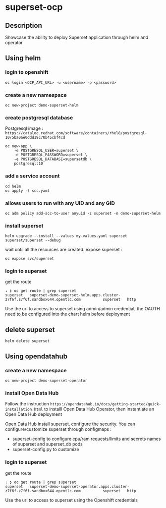 # superset-ocp

## Description
Showcase the ability to deploy Superset application through helm and operator

## Using helm
### login to openshift
```
oc login <OCP_API_URL> -u <username> -p <password>
```
### create a new namespace
```
oc new-project demo-superset-helm
```
### create postgresql database
Postgresql image : `https://catalog.redhat.com/software/containers/rhel8/postgresql-10/5ba0ae0ddd19c70b45cbf4cd`
```
oc new-app \
    -e POSTGRESQL_USER=superset \
    -e POSTGRESQL_PASSWORD=superset \
    -e POSTGRESQL_DATABASE=supersetdb \
    postgresql:10
```
### add a service account
```
cd helm
oc apply -f scc.yaml
```
### allows users to run with any UID and any GID 
```
oc adm policy add-scc-to-user anyuid -z superset -n demo-superset-helm 
```
### install superset 
```
helm upgrade --install --values my-values.yaml superset superset/superset --debug
```
wait until all the resources are created.
expose superset :
```
oc expose svc/superset
```
### login to superset
get the route 
```
⇣ ❯ oc get route | grep superset
superset   superset-demo-superset-helm.apps.cluster-z7f6f.z7f6f.sandbox644.opentlc.com          superset   http
```
Use the url to access to superset using admin/admin credential, the OAUTH need to be configured into the chart helm before deployment

## delete superset 
```
helm delete superset
```

## Using opendatahub
### create a new namespace
```
oc new-project demo-superset-operator
```
### install Open Data Hub
Follow the instruction `https://opendatahub.io/docs/getting-started/quick-installation.html` to installl Open Data Hub Operator, then instantiate an Open Data Hub deployment

Open Data Hub install superset, configure the security. You can configure/customize superset through configmaps :
- superset-config to configure cpu/ram requests/limits and secrets names of superset and superset_db pods
- superset-config.py to customize 

### login to superset
get the route 
```
⇣ ❯ oc get route | grep superset
superset   superset-demo-superset-operator.apps.cluster-z7f6f.z7f6f.sandbox644.opentlc.com          superset   http
```
Use the url to access to superset using the Openshift credentials

